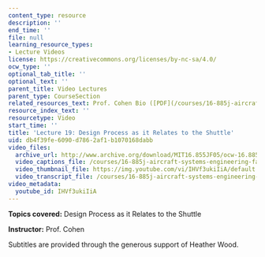 ```yaml
---
content_type: resource
description: ''
end_time: ''
file: null
learning_resource_types:
- Lecture Videos
license: https://creativecommons.org/licenses/by-nc-sa/4.0/
ocw_type: ''
optional_tab_title: ''
optional_text: ''
parent_title: Video Lectures
parent_type: CourseSection
related_resources_text: Prof. Cohen Bio ([PDF](/courses/16-885j-aircraft-systems-engineering-fall-2005/resources/cohen_bio))
resource_index_text: ''
resourcetype: Video
start_time: ''
title: 'Lecture 19: Design Process as it Relates to the Shuttle'
uid: db4f39fe-6090-d786-2af1-b1070168dabb
video_files:
  archive_url: http://www.archive.org/download/MIT16.855JF05/ocw-16.885-17nov2005-220k.mp4
  video_captions_file: /courses/16-885j-aircraft-systems-engineering-fall-2005/ae6d0fc0fa1b57a1b5f9d268c748529d_IHVf3ukiIiA.vtt
  video_thumbnail_file: https://img.youtube.com/vi/IHVf3ukiIiA/default.jpg
  video_transcript_file: /courses/16-885j-aircraft-systems-engineering-fall-2005/b70b203236aded3d16da1692f54f3717_IHVf3ukiIiA.pdf
video_metadata:
  youtube_id: IHVf3ukiIiA
---
```


**Topics covered:** Design Process as it Relates to the Shuttle

**Instructor:** Prof. Cohen

Subtitles are provided through the generous support of Heather Wood.

